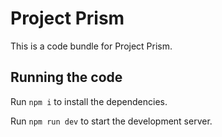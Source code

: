 
  # Project Prism

  This is a code bundle for Project Prism.

  ## Running the code

  Run `npm i` to install the dependencies.

  Run `npm run dev` to start the development server.
  
